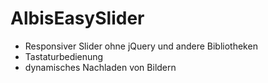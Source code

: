 # AlbisEasySlider

* Responsiver Slider ohne jQuery und andere Bibliotheken
* Tastaturbedienung
* dynamisches Nachladen von Bildern